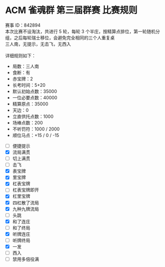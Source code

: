 ACM 雀魂群 第三届群赛 比赛规则
===
赛事 ID：842894<br>
本次比赛不设淘汰，共进行 5 轮，每轮 3 个半庄，按精算点排位，第一轮随机分组，之后每轮瑞士移位，会避免完全相同的三个人重复桌<br>
三人南，无提示，无击飞，无西入<br>
<br>
详细规则如下：
- 局数：三人南
- 食断：有
- 赤宝牌：2
- 长考时间：5+20
- 默认初始点数：35000
- 一位必要点数：40000
- 精算原点：35000
- 天边：0
- 立直供托点数：1000
- 场棒点数：200
- 不听罚符：1000 / 2000
- 顺位马点：+15 / 0 / -15
- [ ] 便捷提示
- [x] 流局满贯
- [ ] 切上满贯
- [ ] 击飞
- [x] 表宝牌
- [x] 里宝牌
- [x] 杠表宝牌
- [ ] 杠表宝牌即开
- [x] 杠里宝牌
- [x] 四杠散了流局
- [x] 九种九牌流局
- [ ] 头跳
- [x] 和了连庄
- [ ] 和了终局
- [x] 听牌连庄
- [ ] 听牌终局
- [x] 一发
- [ ] 西入
- [ ] 禁用多倍役满
